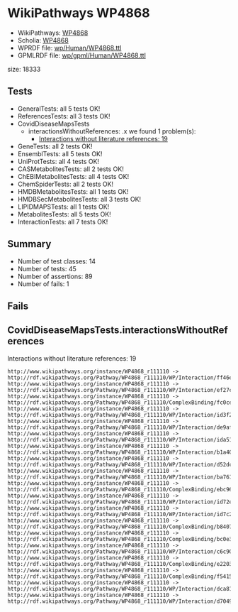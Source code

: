 # WikiPathways WP4868

* WikiPathways: [WP4868](https://identifiers.org/wikipathways:WP4868)
* Scholia: [WP4868](https://scholia.toolforge.org/wikipathways/WP4868)
* WPRDF file: [wp/Human/WP4868.ttl](../wp/Human/WP4868.ttl)
* GPMLRDF file: [wp/gpml/Human/WP4868.ttl](../wp/gpml/Human/WP4868.ttl)

size: 18333
## Tests
* GeneralTests: all 5 tests OK!
* ReferencesTests: all 3 tests OK!
* CovidDiseaseMapsTests
    * interactionsWithoutReferences: .x we found 1 problem(s):
        * [Interactions without literature references: 19](#9701ccea)
* GeneTests: all 2 tests OK!
* EnsemblTests: all 5 tests OK!
* UniProtTests: all 4 tests OK!
* CASMetabolitesTests: all 2 tests OK!
* ChEBIMetabolitesTests: all 4 tests OK!
* ChemSpiderTests: all 2 tests OK!
* HMDBMetabolitesTests: all 1 tests OK!
* HMDBSecMetabolitesTests: all 3 tests OK!
* LIPIDMAPSTests: all 1 tests OK!
* MetabolitesTests: all 5 tests OK!
* InteractionTests: all 7 tests OK!


## Summary

* Number of test classes: 14
* Number of tests: 45
* Number of assertions: 89
* Number of fails: 1

## Fails

<a name="9701ccea" />

## CovidDiseaseMapsTests.interactionsWithoutReferences

Interactions without literature references: 19
```
http://www.wikipathways.org/instance/WP4868_r111110 -> http://rdf.wikipathways.org/Pathway/WP4868_r111110/WP/Interaction/ff46e
http://www.wikipathways.org/instance/WP4868_r111110 -> http://rdf.wikipathways.org/Pathway/WP4868_r111110/WP/Interaction/ef27c
http://www.wikipathways.org/instance/WP4868_r111110 -> http://rdf.wikipathways.org/Pathway/WP4868_r111110/ComplexBinding/fc0ce
http://www.wikipathways.org/instance/WP4868_r111110 -> http://rdf.wikipathways.org/Pathway/WP4868_r111110/WP/Interaction/id3f29720d
http://www.wikipathways.org/instance/WP4868_r111110 -> http://rdf.wikipathways.org/Pathway/WP4868_r111110/WP/Interaction/de9af
http://www.wikipathways.org/instance/WP4868_r111110 -> http://rdf.wikipathways.org/Pathway/WP4868_r111110/WP/Interaction/ida51ab167
http://www.wikipathways.org/instance/WP4868_r111110 -> http://rdf.wikipathways.org/Pathway/WP4868_r111110/WP/Interaction/b1a40
http://www.wikipathways.org/instance/WP4868_r111110 -> http://rdf.wikipathways.org/Pathway/WP4868_r111110/WP/Interaction/d52dc
http://www.wikipathways.org/instance/WP4868_r111110 -> http://rdf.wikipathways.org/Pathway/WP4868_r111110/WP/Interaction/ba761
http://www.wikipathways.org/instance/WP4868_r111110 -> http://rdf.wikipathways.org/Pathway/WP4868_r111110/ComplexBinding/ebc96
http://www.wikipathways.org/instance/WP4868_r111110 -> http://rdf.wikipathways.org/Pathway/WP4868_r111110/WP/Interaction/id72e167d2
http://www.wikipathways.org/instance/WP4868_r111110 -> http://rdf.wikipathways.org/Pathway/WP4868_r111110/WP/Interaction/id7c297d34
http://www.wikipathways.org/instance/WP4868_r111110 -> http://rdf.wikipathways.org/Pathway/WP4868_r111110/ComplexBinding/b8407
http://www.wikipathways.org/instance/WP4868_r111110 -> http://rdf.wikipathways.org/Pathway/WP4868_r111110/ComplexBinding/bc0e3
http://www.wikipathways.org/instance/WP4868_r111110 -> http://rdf.wikipathways.org/Pathway/WP4868_r111110/WP/Interaction/c6c90
http://www.wikipathways.org/instance/WP4868_r111110 -> http://rdf.wikipathways.org/Pathway/WP4868_r111110/ComplexBinding/e2203
http://www.wikipathways.org/instance/WP4868_r111110 -> http://rdf.wikipathways.org/Pathway/WP4868_r111110/ComplexBinding/f5415
http://www.wikipathways.org/instance/WP4868_r111110 -> http://rdf.wikipathways.org/Pathway/WP4868_r111110/WP/Interaction/dca81
http://www.wikipathways.org/instance/WP4868_r111110 -> http://rdf.wikipathways.org/Pathway/WP4868_r111110/WP/Interaction/d7049

```
